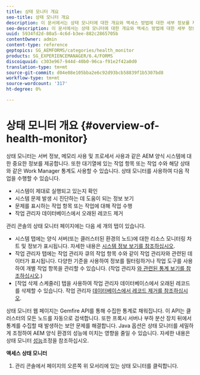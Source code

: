 ```yaml
---
title: 상태 모니터 개요
seo-title: 상태 모니터 개요
description: 이 문서에서는 상태 모니터에 대한 개요와 액세스 방법에 대한 세부 정보를 제공합니다.
seo-description: 이 문서에서는 상태 모니터에 대한 개요와 액세스 방법에 대한 세부 정보를 제공합니다.
uuid: 5934fd2d-80a5-4c6d-b3ee-882c2865705b
contentOwner: admin
content-type: reference
geptopics: SG_AEMFORMS/categories/health_monitor
products: SG_EXPERIENCEMANAGER/6.4/FORMS
discoiquuid: c303e967-944d-40b0-96ca-f91e2f42a0d0
translation-type: tm+mt
source-git-commit: d04e08e105bba2e6c92d93bcb58839f1b5307bd8
workflow-type: tm+mt
source-wordcount: '317'
ht-degree: 0%

---
```



# 상태 모니터 개요 {#overview-of-health-monitor}

상태 모니터는 서버 정보, 메모리 사용 및 프로세서 사용과 같은 AEM 양식 시스템에 대한 중요한 정보를 제공합니다. 또한 대기열에 있는 작업 항목 또는 작업 수와 해당 상태와 같은 Work Manager 통계도 사용할 수 있습니다. 상태 모니터를 사용하여 다음 작업을 수행할 수 있습니다.

* 시스템이 제대로 실행되고 있는지 확인
* 시스템 문제 발생 시 진단하는 데 도움이 되는 정보 보기
* 문제를 표시하는 작업 항목 또는 작업에 대해 작업 수행
* 작업 관리자 데이터베이스에서 오래된 레코드 제거

관리 콘솔의 상태 모니터 페이지에는 다음 세 개의 탭이 있습니다.

* 시스템 탭에는 양식 서버(또는 클러스터된 환경의 노드)에 대한 리소스 모니터링 차트 및 정보가 표시됩니다. 자세한 내용은 [시스템 정보 보기를 참조하십시오](/help/forms/using/admin-help/view-system-information.md#view-system-information).
* 작업 관리자 탭에는 작업 관리자 큐의 작업 항목 수와 같이 작업 관리자와 관련된 데이터가 표시됩니다. 다양한 기준을 사용하여 정보를 필터링하거나 작업 도구를 사용하여 개별 작업 항목을 관리할 수 있습니다. (작업 관리자 [와 관련된 통계 보기를 참조하십시오](/help/forms/using/admin-help/view-statistics-related-manager.md#view-statistics-related-to-work-manager).)
* [작업 삭제 스케줄러] 탭을 사용하여 작업 관리자 데이터베이스에서 오래된 레코드를 삭제할 수 있습니다. 작업 관리자 [데이터베이스에서 레코드 제거를 참조하십시오](/help/forms/using/admin-help/purge-records-job-manager-database.md#purge-records-from-the-job-manager-database).

상태 모니터 웹 페이지는 Gemfire API를 통해 수집한 통계로 채워집니다. 이 API는 클러스터의 모든 노드를 자동으로 검색합니다. 또한 프록시 서버나 부하 분산 장치 뒤에서 통계를 수집할 때 발생하는 보안 문제를 해결합니다. Java 옵션은 상태 모니터를 세밀하게 조정하여 AEM 양식 환경의 성능에 미치는 영향을 줄일 수 있습니다. 자세한 내용은 상태 모니터 [성능](/help/forms/using/admin-help/fine-tuning-health-monitor-performance.md#fine-tuning-health-monitor-performance)조정을 참조하십시오.

**액세스 상태 모니터**

1. 관리 콘솔에서 페이지의 오른쪽 위 모서리에 있는 상태 모니터를 클릭합니다.

